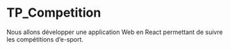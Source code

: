 # TP_Competition
Nous allons développer une application Web en React permettant de suivre les compétitions d’e-sport.
